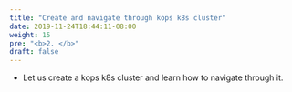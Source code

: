 ```yaml
---
title: "Create and navigate through kops k8s cluster"
date: 2019-11-24T18:44:11-08:00
weight: 15
pre: "<b>2. </b>"
draft: false
---
```


* Let us create a kops k8s cluster and learn how to navigate through it.
